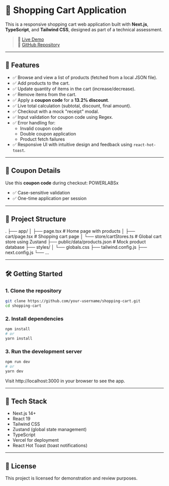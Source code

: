 # 🛒 Shopping Cart Application

This is a responsive shopping cart web application built with **Next.js**, **TypeScript**, and **Tailwind CSS**, designed as part of a technical assessment.

> 🚀 [Live Demo](https://your-vercel-link.vercel.app)  
> 📁 [GitHub Repository](https://github.com/dtechbro/shopping-cart)

---

## 📌 Features

- ✅ Browse and view a list of products (fetched from a local JSON file).
- ✅ Add products to the cart.
- ✅ Update quantity of items in the cart (increase/decrease).
- ✅ Remove items from the cart.
- ✅ Apply a **coupon code** for a **13.2% discount**.
- ✅ Live total calculation (subtotal, discount, final amount).
- ✅ Checkout with a mock "receipt" modal.
- ✅ Input validation for coupon code using Regex.
- ✅ Error handling for:
  - Invalid coupon code
  - Double coupon application
  - Product fetch failures
- ✅ Responsive UI with intuitive design and feedback using `react-hot-toast`.

---

## 🧾 Coupon Details

Use this **coupon code** during checkout: POWERLABSx

- ✅ Case-sensitive validation
- ✅ One-time application per session

---

## 📂 Project Structure

.
├── app/
│ ├── page.tsx # Home page with products
│ ├── cart/page.tsx # Shopping cart page
│ └── store/cartStores.ts # Global cart store using Zustand
├── public/data/products.json # Mock product database
├── styles/
│ └── globals.css
├── tailwind.config.js
├── next.config.js
└── ...

---

## 🛠️ Getting Started

### 1. Clone the repository

```bash
git clone https://github.com/your-username/shopping-cart.git
cd shopping-cart
```

### 2. Install dependencies

```bash
npm install
# or
yarn install
```

### 3. Run the development server

```bash
npm run dev
# or
yarn dev
```

Visit http://localhost:3000 in your browser to see the app.

---

## 🧠 Tech Stack

- Next.js 14+
- React 19
- Tailwind CSS
- Zustand (global state management)
- TypeScript
- Vercel for deployment
- React Hot Toast (toast notifications)

---

## 📃 License

This project is licensed for demonstration and review purposes.
